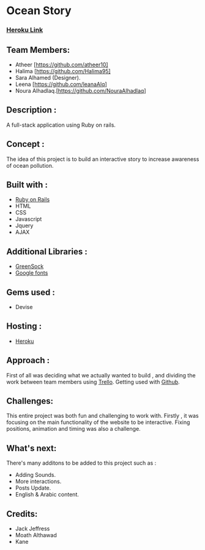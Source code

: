 # Ocean Story 


### [ Heroku Link](https://oceanstory.herokuapp.com/)

## Team Members:
- Atheer [https://github.com/atheer10]
- Halima [https://github.com/Halima95]
- Sara Alhamed (Designer).
- Leena [https://github.com/leanaAlq]
- Noura Alhadlaq.[https://github.com/NouraAlhadlaq]

## Description :

A full-stack application using Ruby on rails.

## Concept :

The idea of this project is to build an interactive story to increase awareness of ocean pollution.


## Built with :

- [Ruby on Rails](https://rubyonrails.org/)
- HTML
- CSS
- Javascript
- Jquery
- AJAX

## Additional Libraries :

- [GreenSock](https://greensock.com/timelinelite)
- [Google fonts](https://fonts.google.com/)

## Gems used :
- Devise

## Hosting :

- [Heroku](https://www.heroku.com/)


## Approach :

First of all was deciding what we actually wanted to build , and dividing the work between team members using [Trello](https://trello.com). Getting used with [Github](https://github.com). 

## Challenges:

This entire project was both fun and challenging to work with. Firstly , it was focusing on the main functionality of the website to be interactive. Fixing positions, animation and timing was also a challenge. 


## What's next:

There's many additons to be added to this project such as : 
- Adding Sounds.
- More interactions.
- Posts Update.
- English & Arabic content. 

## Credits:

- Jack Jeffress
- Moath Althawad
- Kane

